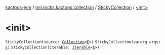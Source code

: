 [kactoos-jvm](../../index.md) / [nnl.rocks.kactoos.collection](../index.md) / [StickyCollection](index.md) / [&lt;init&gt;](./-init-.md)

# &lt;init&gt;

`StickyCollection(source: `[`Collection`](https://kotlinlang.org/api/latest/jvm/stdlib/kotlin.collections/-collection/index.html)`<`[`E`](index.md#E)`>)`
`StickyCollection(vararg args: `[`E`](index.md#E)`)`
`StickyCollection(iterable: `[`Iterable`](https://kotlinlang.org/api/latest/jvm/stdlib/kotlin.collections/-iterable/index.html)`<`[`E`](index.md#E)`>)`